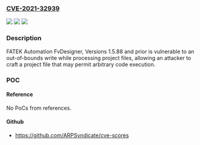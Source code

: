 ### [CVE-2021-32939](https://cve.mitre.org/cgi-bin/cvename.cgi?name=CVE-2021-32939)
![](https://img.shields.io/static/v1?label=Product&message=FATEK%20Automation%20FvDesigner&color=blue)
![](https://img.shields.io/static/v1?label=Version&message=n%2Fa&color=blue)
![](https://img.shields.io/static/v1?label=Vulnerability&message=OUT-OF-BOUNDS%20WRITE%20CWE-787&color=brighgreen)

### Description

FATEK Automation FvDesigner, Versions 1.5.88 and prior is vulnerable to an out-of-bounds write while processing project files, allowing an attacker to craft a project file that may permit arbitrary code execution.

### POC

#### Reference
No PoCs from references.

#### Github
- https://github.com/ARPSyndicate/cve-scores

